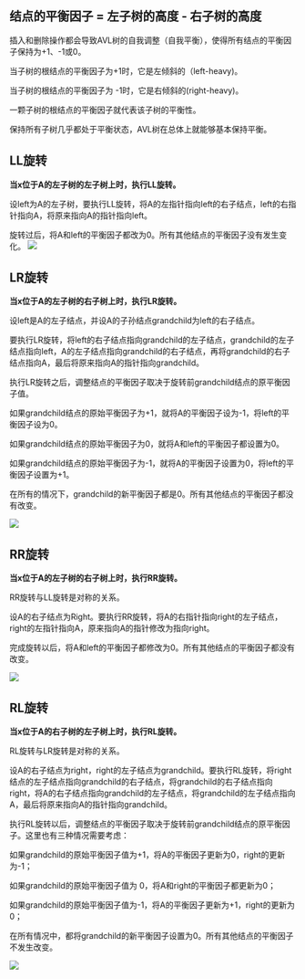 ## 结点的平衡因子 = 左子树的高度 - 右子树的高度

插入和删除操作都会导致AVL树的自我调整（自我平衡），使得所有结点的平衡因子保持为+1、-1或0。

当子树的根结点的平衡因子为+1时，它是左倾斜的（left-heavy)。

当子树的根结点的平衡因子为 -1时，它是右倾斜的(right-heavy)。

一颗子树的根结点的平衡因子就代表该子树的平衡性。

保持所有子树几乎都处于平衡状态，AVL树在总体上就能够基本保持平衡。

## LL旋转
**当x位于A的左子树的左子树上时，执行LL旋转。**

设left为A的左子树，要执行LL旋转，将A的左指针指向left的右子结点，left的右指针指向A，将原来指向A的指针指向left。

旋转过后，将A和left的平衡因子都改为0。所有其他结点的平衡因子没有发生变化。
![](https://images2017.cnblogs.com/blog/1281268/201801/1281268-20180119074857396-1391797908.png)

## LR旋转
**当x位于A的左子树的右子树上时，执行LR旋转。**

设left是A的左子结点，并设A的子孙结点grandchild为left的右子结点。

要执行LR旋转，将left的右子结点指向grandchild的左子结点，grandchild的左子结点指向left，A的左子结点指向grandchild的右子结点，再将grandchild的右子结点指向A，最后将原来指向A的指针指向grandchild。

执行LR旋转之后，调整结点的平衡因子取决于旋转前grandchild结点的原平衡因子值。

如果grandchild结点的原始平衡因子为+1，就将A的平衡因子设为-1，将left的平衡因子设为0。

如果grandchild结点的原始平衡因子为0，就将A和left的平衡因子都设置为0。

如果grandchild结点的原始平衡因子为-1，就将A的平衡因子设置为0，将left的平衡因子设置为+1。

在所有的情况下，grandchild的新平衡因子都是0。所有其他结点的平衡因子都没有改变。

![](https://images2017.cnblogs.com/blog/1281268/201801/1281268-20180123063313662-696038993.png)

## RR旋转

**当x位于A的左子树的右子树上时，执行RR旋转。**

RR旋转与LL旋转是对称的关系。

设A的右子结点为Right。要执行RR旋转，将A的右指针指向right的左子结点，right的左指针指向A，原来指向A的指针修改为指向right。

完成旋转以后，将A和left的平衡因子都修改为0。所有其他结点的平衡因子都没有改变。

![](https://images2017.cnblogs.com/blog/1281268/201801/1281268-20180123065745319-1039256167.png)

## RL旋转

**当x位于A的右子树的左子树上时，执行RL旋转。**

 RL旋转与LR旋转是对称的关系。

设A的右子结点为right，right的左子结点为grandchild。要执行RL旋转，将right结点的左子结点指向grandchild的右子结点，将grandchild的右子结点指向right，将A的右子结点指向grandchild的左子结点，将grandchild的左子结点指向A，最后将原来指向A的指针指向grandchild。

执行RL旋转以后，调整结点的平衡因子取决于旋转前grandchild结点的原平衡因子。这里也有三种情况需要考虑：

如果grandchild的原始平衡因子值为+1，将A的平衡因子更新为0，right的更新为-1；

如果grandchild的原始平衡因子值为  0，将A和right的平衡因子都更新为0；

如果grandchild的原始平衡因子值为-1，将A的平衡因子更新为+1，right的更新为0；

在所有情况中，都将grandchild的新平衡因子设置为0。所有其他结点的平衡因子不发生改变。


![](https://images2017.cnblogs.com/blog/1281268/201801/1281268-20180130062836312-255811591.png)


